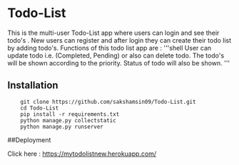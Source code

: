 # Todo-List

This is the multi-user Todo-List app where users can login and see their todo's .
New users can register and after login they can create their todo list by adding todo's.
Functions of this todo list app are :
'''shell
  User can update todo i.e. (Completed, Pending) or also can delete todo.
  The todo's will be shown according to the priority.
  Status of todo will also be shown.
'''

## Installation

```shell
    git clone https://github.com/sakshamsin09/Todo-List.git
    cd Todo-List
    pip install -r requirements.txt
    python manage.py collectstatic
    python manage.py runserver    
```

##Deployment

Click here : https://mytodolistnew.herokuapp.com/
